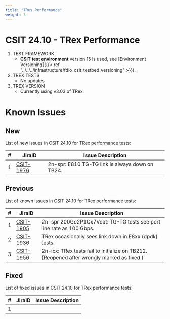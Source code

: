 ```yaml
---
title: "TRex Performance"
weight: 3
---
```


# CSIT 24.10 - TRex Performance

1. TEST FRAMEWORK
   - **CSIT test environment** version 15 is used, see
     [Environment Versioning]({{< ref "../../../infrastructure/fdio_csit_testbed_versioning" >}}).
2. TREX TESTS
   - No updates
3. TREX VERSION
   - Currently using v3.03 of TRex.

# Known Issues

## New

List of new issues in CSIT 24.10 for TRex performance tests:

**#** | **JiraID**                                       | **Issue Description**
------|--------------------------------------------------|------------------------------------------------
  1   | [CSIT-1976](https://jira.fd.io/browse/CSIT-1976) | 2n-spr: E810 TG-TG link is always down on TB24.

## Previous

List of known issues in CSIT 24.10 for TRex performance tests:

**#** | **JiraID**                                       | **Issue Description**
------|--------------------------------------------------|------------------------------------------------------------------------------------------
  1   | [CSIT-1905](https://jira.fd.io/browse/CSIT-1905) | 2n-spr 200Ge2P1Cx7Veat: TG-TG tests see port line rate as 100 Gbps.
  2   | [CSIT-1936](https://jira.fd.io/browse/CSIT-1936) | TRex occasionally sees link down in E8xx (dpdk) tests.
  3   | [CSIT-1956](https://jira.fd.io/browse/CSIT-1956) | 2n-icx: TRex tests fail to initialize on TB212. (Reopened after wrongly marked as fixed.)

## Fixed

List of fixed issues in CSIT 24.10 for TRex performance tests:

**#** | **JiraID**                                       | **Issue Description**
------|--------------------------------------------------|----------------------
 1    |                                                  |
